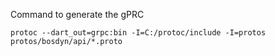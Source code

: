 Command to generate the gPRC
```
protoc --dart_out=grpc:bin -I=C:/protoc/include -I=protos protos/bosdyn/api/*.proto
```